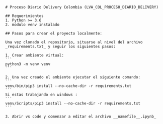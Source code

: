     # Proceso Diario Delivery Colombia (LVA_COL_PROCESO_DIARIO_DELIVERY)

    ## Requerimientos
    1. Python >= 3.6
    2. modulo venv instalado

    ## Pasos para crear el proyecto localmente:

    Una vez clonado el repositorio, situarse al nivel del archivo _requirements.txt_ y seguir los siguientes pasos:

    1. Crear ambiente virtual:
    ```
    python3 -m venv venv
    ```

    2. Una vez creado el ambiente ejecutar el siguiente comando:
    ```
    venv/bin/pip3 install --no-cache-dir -r requirements.txt    
    ```
    Si estas trabajando en windows : 
    ```
    venv/Scripts/pip3 install --no-cache-dir -r requirements.txt    
    ```

    3. Abrir vs code y comenzar a editar el archivo __namefile__.ipynb_

